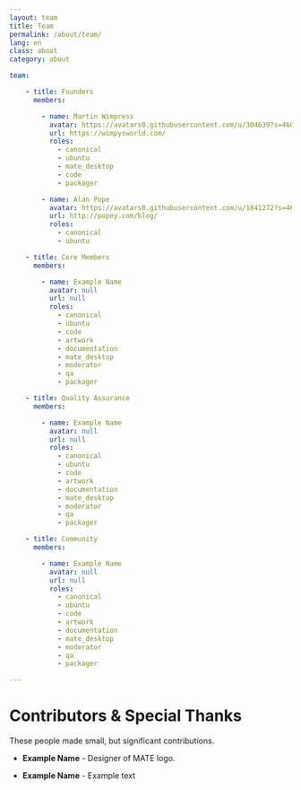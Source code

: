 ```yaml
---
layout: team
title: Team
permalink: /about/team/
lang: en
class: about
category: about

team:

    - title: Founders
      members:

        - name: Martin Wimpress
          avatar: https://avatars0.githubusercontent.com/u/304639?s=460&v=4
          url: https://wimpysworld.com/
          roles:
            - canonical
            - ubuntu
            - mate_desktop
            - code
            - packager

        - name: Alan Pope
          avatar: https://avatars0.githubusercontent.com/u/1841272?s=460&v=4
          url: http://popey.com/blog/
          roles:
            - canonical
            - ubuntu

    - title: Core Members
      members:

        - name: Example Name
          avatar: null
          url: null
          roles:
            - canonical
            - ubuntu
            - code
            - artwork
            - documentation
            - mate_desktop
            - moderator
            - qa
            - packager

    - title: Quality Assurance
      members:

        - name: Example Name
          avatar: null
          url: null
          roles:
            - canonical
            - ubuntu
            - code
            - artwork
            - documentation
            - mate_desktop
            - moderator
            - qa
            - packager

    - title: Community
      members:

        - name: Example Name
          avatar: null
          url: null
          roles:
            - canonical
            - ubuntu
            - code
            - artwork
            - documentation
            - mate_desktop
            - moderator
            - qa
            - packager

---
```


# Contributors & Special Thanks

These people made small, but significant contributions.

* **Example Name** - Designer of MATE logo.

* **Example Name** - Example text
